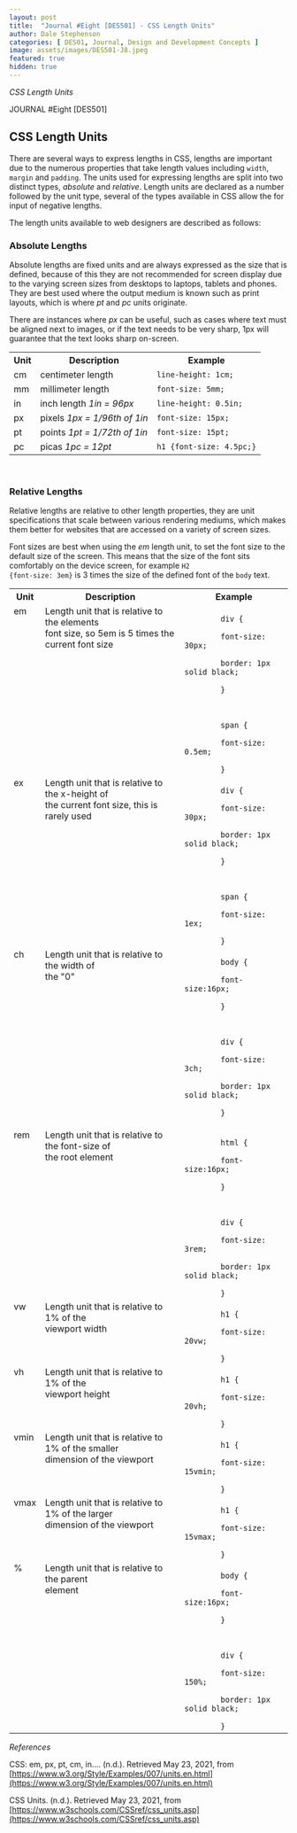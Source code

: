 ```yaml
---
layout: post
title:  "Journal #Eight [DES501] - CSS Length Units" 
author: Dale Stephenson
categories: [ DES01, Journal, Design and Development Concepts ]
image: assets/images/DES501-J8.jpeg
featured: true
hidden: true
---
```

<i>CSS Length Units</i>

JOURNAL #Eight [DES501]

<h2>CSS Length Units</h2>
 
There are several ways to express lengths in CSS, lengths are important due to the numerous properties that take length values including <code>width</code>, <code>margin</code> and <code>padding</code>. The units used for expressing lengths are split into two distinct types, <i>absolute</i> and <i>relative</i>. Length units are declared as a number followed by the unit type, several of the types available in CSS allow the for input of negative lengths.
 
The length units available to web designers are described as follows:
 
<h3>Absolute Lengths</h3>
 
Absolute lengths are fixed units and are always expressed as the size that is defined, because of this they are not recommended for screen display due to the varying screen sizes from desktops to laptops, tablets and phones. They are best used where the output medium is known such as print layouts, which is where <i>pt</i> and <i>pc</i> units originate.
 
There are instances where <i>px</i> can be useful, such as cases where text must be aligned next to images, or if the text needs to be very sharp, 1px will guarantee that the text looks sharp on-screen.
 
<table style="width:100%">
  <tr>
    <th>Unit</th>
    <th>Description</th>
    <th>Example</th>
  </tr>
  <tr>
    <td>cm</td>
    <td>centimeter length</td>
    <td><code>line-height: 1cm;</code></td>
  </tr>
  <tr>
    <td>mm</td>
    <td>millimeter length</td>
    <td><code>font-size: 5mm;</code></td>
  </tr>
    <tr>
    <td>in</td>
    <td>inch length <i>1in = 96px</i></td>
    <td><code>line-height: 0.5in;</code></td>
  </tr>
    <tr>
    <td>px</td>
    <td>pixels <i>1px = 1/96th of 1in</i></td>
    <td><code>font-size: 15px;</code></td>
  </tr>
    <tr>
    <td>pt</td>
    <td>points <i>1pt = 1/72th of 1in</i></td>
    <td><code>font-size: 15pt;</code></td>
  </tr>
    <tr>
    <td>pc</td>
    <td>picas <i>1pc = 12pt</i></td>
    <td><code>h1 {font-size: 4.5pc;}</code></td>
  </tr>
 </table>
 <br>
<h3>Relative Lengths</h3>
 
Relative lengths are relative to other length properties, they are unit specifications that scale between various rendering mediums, which makes them better for websites that are accessed on a variety of screen sizes.
 
Font sizes are best when using the <i>em</i> length unit, to set the font size to the default size of the screen. This means that the size of the font sits comfortably on the device screen, for example <code>H2 {font-size: 3em}</code> is 3 times the size of the defined font of the <code>body</code> text.
 
<table style="width:100%">
  <tr>
    <th>Unit</th>
    <th>Description</th>
    <th>Example</th>
  </tr>
  <tr valign="top" padding="5px" background-color="#000000">
    <td>em</td>
    <td>Length unit that is relative to the elements<br> font size, so 5em is 5 times the current font size</td>
    <td><code>
        div {<br>
        font-size: 30px;<br>
        border: 1px solid black;<br>
        }<br>
        <br>
        span {<br>
        font-size: 0.5em;<br>
        }
</code></td>
  </tr>
  <tr valign="top" padding="5px">
    <td>ex</td>
    <td>Length unit that is relative to the x-height of<br> the current font size, this is rarely used</td>
    <td><code>
        div {<br>
        font-size: 30px;<br>
        border: 1px solid black;<br>
        }<br>
        <br>
        span {<br>
        font-size: 1ex;<br>
        }
</code></td>
  </tr>
  <tr valign="top" padding="5px">
    <td>ch</td>
    <td>Length unit that is relative to the width of<br> the "0"</td>
    <td><code>
        body {<br>
        font-size:16px;<br>
        }<br>
        <br>
        div {<br>
        font-size: 3ch;<br>
        border: 1px solid black;<br>
        }<br>
</code></td>
  </tr>
  <tr valign="top" padding="5px">
    <td>rem</td>
    <td>Length unit that is relative to the font-size of<br> the root element</td>
    <td><code>
        html {<br>
        font-size:16px;<br>
        }<br>
        <br>
        div {<br>
        font-size: 3rem;<br>
        border: 1px solid black;<br>
        }
</code></td>
  </tr>
  <tr valign="top" padding="5px">
    <td>vw</td>
    <td>Length unit that is relative to 1% of the <br>viewport width</td>
    <td><code>
        h1 {<br>
        font-size: 20vw;<br>
        }
</code></td>
  </tr>
  <tr valign="top" padding="5px">
    <td>vh</td>
    <td>Length unit that is relative to 1% of the <br>viewport height</td>
    <td><code>
        h1 {<br>
        font-size: 20vh;<br>
        }
</code></td>
  </tr>
  <tr valign="top" padding="5px">
    <td>vmin</td>
    <td>Length unit that is relative to 1% of the smaller<br> dimension of the viewport</td>
    <td><code>
        h1 {<br>
        font-size: 15vmin;<br>
        }
</code></td>
  </tr>
  <tr valign="top" padding="5px">
    <td>vmax</td>
    <td>Length unit that is relative to 1% of the larger<br> dimension of the viewport</td>
    <td><code>
        h1 {<br>
        font-size: 15vmax;<br>
        }
</code></td>
  </tr>
  <tr valign="top" padding="5px">
    <td>%</td>
    <td>Length unit that is relative to the parent<br> element</td>
    <td><code>
        body {<br>
        font-size:16px;<br>
        }<br>
        <br>
        div {<br>
        font-size: 150%;<br>
        border: 1px solid black;<br>
        }
</code></td>
  </tr>
 </table>
 
<i>References</i>
 
CSS: em, px, pt, cm, in…. (n.d.). Retrieved May 23, 2021, from [https://www.w3.org/Style/Examples/007/units.en.html](https://www.w3.org/Style/Examples/007/units.en.html)
 
CSS Units. (n.d.). Retrieved May 23, 2021, from [https://www.w3schools.com/CSSref/css_units.asp](https://www.w3schools.com/CSSref/css_units.asp)